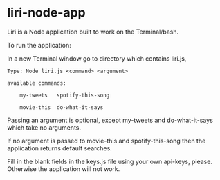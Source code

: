 # liri-node-app

Liri is a Node application built to work on the Terminal/bash.

To run the application:

In a new Terminal window go to directory which contains liri.js,
	
	Type: Node liri.js <command> <argument>

	available commands: 

		my-tweets	spotify-this-song

		movie-this	do-what-it-says	


Passing an argument is optional, except my-tweets and do-what-it-says which take no arguments.

If no argument is passed to movie-this and spotify-this-song then the application returns default searches.

Fill in the blank fields in the keys.js file using your own api-keys, please.
Otherwise the application will not work.



